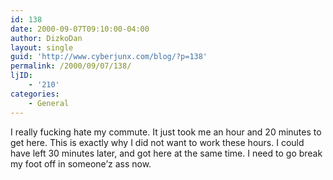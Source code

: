 ```yaml
---
id: 138
date: 2000-09-07T09:10:00-04:00
author: DizkoDan
layout: single
guid: 'http://www.cyberjunx.com/blog/?p=138'
permalink: /2000/09/07/138/
ljID:
    - '210'
categories:
    - General
---
```


I really fucking hate my commute. It just took me an hour and 20 minutes to get here. This is exactly why I did not want to work these hours. I could have left 30 minutes later, and got here at the same time. I need to go break my foot off in someone’z ass now.